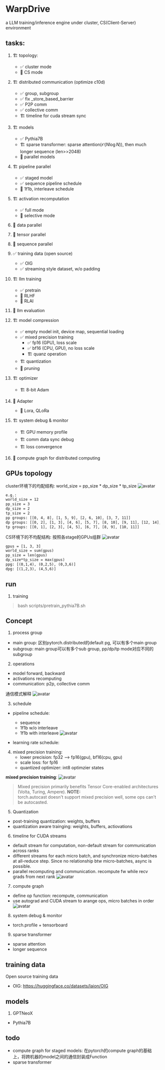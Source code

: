 # WarpDrive
a LLM training/inference engine under cluster, CS(Client-Server) environment

## tasks:
1. :building_construction: topology:
	- :white_check_mark: cluster mode
	- :stop_sign: CS mode
2. :building_construction: distributed communication (optimize c10d)
	- :white_check_mark: group, subgroup
	- :white_check_mark: fix _store_based_barrier
	- :white_check_mark: P2P comm
	- :white_check_mark: collective comm
	- :building_construction: timeline for cuda stream sync
3. :building_construction: models
	- :white_check_mark: Pythia7B
	- :building_construction: sparse transformer: sparse attention($\mathcal{O}(N\log{N})$), then much longer sequence (len>>2048)
	- :stop_sign: parallel models
4. :building_construction: pipeline parallel 
	- :white_check_mark: staged model
	- :white_check_mark: sequence pipeline schedule
	- :stop_sign: 1f1b, interleave schedule
5. :building_construction: activation recomputation
	- :white_check_mark: full mode
	- :stop_sign: selective mode
6. :stop_sign: data parallel
7. :stop_sign: tensor parallel
8. :stop_sign: sequence parallel
9. :white_check_mark: training data (open source)
	- :white_check_mark: OIG
	- :white_check_mark: streaming style dataset, w/o padding
10. :building_construction: llm training
	- :white_check_mark: pretrain
	- :stop_sign: RLHF
	- :stop_sign: RLAI
11. :stop_sign: llm evaluation
12. :building_construction: model compression
	- :white_check_mark: empty model init, device map, sequential loading
	- :white_check_mark: mixed precision training
		- :white_check_mark: fp16 (GPU), loss scale
		- :white_check_mark: bf16 (CPU, GPU), no loss scale
		- :building_construction: quanz operation
	- :building_construction: quantization
	- :stop_sign: pruning
13. :building_construction: optimizer
	- :building_construction: 8-bit Adam

14. :stop_sign: Adapter
	- :stop_sign: Lora, QLoRa

15. :building_construction: system debug & monitor
	- :building_construction: GPU memory profile
	- :building_construction: comm data sync debug
	- :building_construction: loss convergence

16. :stop_sign: compute graph for distributed computing


## GPUs topology
cluster环境下的均配结构: world_size = pp_size * dp_size * tp_size
![avatar](./docs/imgs/3D.jpg)

```xml
e.g.: 
world_size = 12
pp_size = 3
dp_size = 2
tp_size = 2
pp groups: [[0, 4, 8], [1, 5, 9], [2, 6, 10], [3, 7, 11]]
dp groups: [[0, 2], [1, 3], [4, 6], [5, 7], [8, 10], [9, 11], [12, 14], [13, 15]]
tp groups: [[0, 1], [2, 3], [4, 5], [6, 7], [8, 9], [10, 11]]
```


CS环境下的不均配结构: 按照各stage的GPUs组群
![avatar](./docs/imgs/hetero.jpg)
```xml
gpus = [1, 3, 3]
world_size = sum(gpus)
pp_size = len(gpus)
dp_size*tp_size = max(gpus)
ppg: [(0,1,4), (0,2,5), (0,3,6)]
dpg: [(1,2,3), (4,5,6)]
```
## run
1. training
> bash scripts/pretrain_pythia7B.sh


## Concept
1. process group
- main group: 区别pytorch.distributed的default pg, 可以有多个main group
- subgroup: main group可以有多个sub group, pp/dp/tp mode对应不同的subgroup

2. operations
- model forward, backward
- activations recomputing
- communication: p2p, collective comm

通信模式解释
![avatar](./docs/imgs/collective_comm.jpg)


3. schedule
- pipeline schedule: 
	- sequence 
	- 1f1b w/o interleave
	- 1f1b with interleave
	![avatar](./docs/imgs/pipeline_schedule.jpg)

- learning rate schedule:


4. mixed precision training: 
	- lower precision: fp32 --> fp16(gpu), bf16(cpu, gpu)
	- scale loss: for fp16
	- quantized optimizer: int8 optimzier states

**mixed precision training**: 
![avatar](./docs/imgs/mixed_precision_training.jpg)

> Mixed precision primarily benefits Tensor Core-enabled architectures (Volta, Turing, Ampere). 
**NOTE:**   
torch.autocast doesn't support mixed precision well, some ops can't be autocasted. 


5. Quantization
- post-training quantization: weights, buffers
- quantization aware trainging: weights, buffers, actiovations

6. timeline for CUDA streams  
- default stream for computation, non-default stream for communication across ranks
- different streams for each micro batch, and synchronize micro-batches at all-reduce step. Since no relationship btw micro-batches, async is possible.
- parallel recomputing and communication. recompute fw while recv grads from next rank
![avatar](./docs/imgs/timeline.jpg)

7. compute graph
- define op function: recompute, communication
- use autograd and CUDA stream to arange ops, micro batches in order
![avatar](./docs/imgs/compute_graph.jpg)

8. system debug & monitor
- torch.profile + tensorboard

9. sparse transformer
- sparse attention
- longer sequence 


## training data
Open source training data
- OIG: https://huggingface.co/datasets/laion/OIG


## models
1. GPTNeoX
- Pythia7B


## todo
- compute graph for staged models: 在pytorch的compute graph的基础上，将跨机器的model之间的通信封装成Function
- sparse transformer
